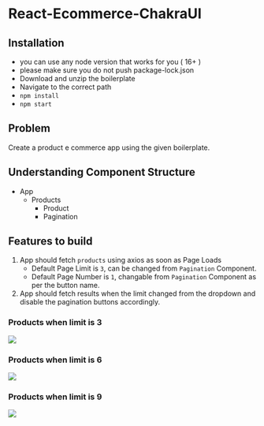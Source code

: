 # React-Ecommerce-ChakraUI



## Installation

- you can use any node version that works for you ( 16+ )
- please make sure you do not push package-lock.json
- Download and unzip the boilerplate
- Navigate to the correct path
- `npm install`
- `npm start`

## Problem

Create a product e commerce app using the given boilerplate.

## Understanding Component Structure

- App
  - Products
    - Product
    - Pagination





## Features to build

1. App should fetch `products` using axios as soon as Page Loads
   - Default Page Limit is `3`, can be changed from `Pagination` Component.
   - Default Page Number is `1`, changable from `Pagination` Component as per the button name.
2. App should fetch results when the limit changed from the dropdown
   and disable the pagination buttons accordingly.

### Products when limit is 3

![](https://i.imgur.com/BFZGeec.png)

### Products when limit is 6

![](https://i.imgur.com/XepQ2To.png)

### Products when limit is 9

![](https://i.imgur.com/PTyACHQ.png)





